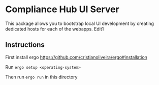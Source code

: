 # Compliance Hub UI Server

This package allows you to bootstrap local UI development by creating dedicated hosts for each of the webapps.
Edit1 
## Instructions 

First install ergo https://github.com/cristianoliveira/ergo#installation

Run `ergo setup <operating-system>`

Then run `ergo run` in this directory
